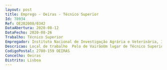 ```yaml
--- 
layout: post
title: Emprego - Oeiras - Técnico Superior
Id: 78934
Ref: OE202008/0342
DataAbertura: 2020-08-12
DataFecho: 2020-08-26
Trabalho: Técnico Superior
Empregador: Instituto Nacional de Investigação Agrária e Veterinária, I.P.
Descricao: Local de trabalho  Polo de VairãoUm lugar de Técnico Superior na área de Gestão da Qualidade   Competências e conhecimento de sistemas de gestão de qualidade baseados na norma ISO 17025.  Capacidade de desenvolvimento de trabalho com elevada autonomia técnica   Forte apetência para o trabalho em equipa.
CodigoPostal: 2780-159 OEIRAS
Concelho: Oeiras
Distrito: Lisboa
--- 
```

